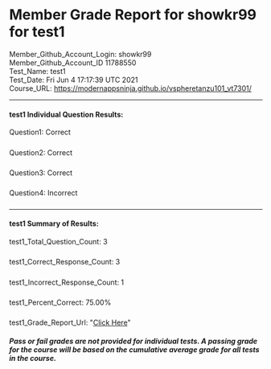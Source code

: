 # Member Grade Report for showkr99 for test1  
   
Member_Github_Account_Login: showkr99  
Member_Github_Account_ID 11788550  
Test_Name: test1  
Test_Date: Fri Jun  4 17:17:39 UTC 2021  
Course_URL: https://modernappsninja.github.io/vspheretanzu101_vt7301/  
   
---  
#### test1 Individual Question Results:  
Question1: Correct  
#####  
Question2: Correct  
#####  
Question3: Correct  
#####  
Question4: Incorrect  
#####  
---  
#### test1 Summary of Results:  
test1_Total_Question_Count: 3  
#####  
test1_Correct_Response_Count: 3  
#####  
test1_Incorrect_Response_Count: 1  
#####  
test1_Percent_Correct: 75.00%  
#####  
test1_Grade_Report_Url: "[Click Here](https://github.com/modernappsninjas/showkr99/blob/main/static/userdata/courses/vspheretanzu101_vt7301/grade_report.pr473.test1.md)"
##### Pass or fail grades are not provided for individual tests. A passing grade for the course will be based on the cumulative average grade for all tests in the course.  

